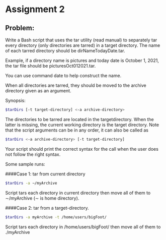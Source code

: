 # Assignment 2

## Problem:

Write a Bash script that uses the tar utility (read manual) to separately tar every directory (only directories are tarred) in a target directory. The name of each tarred directory should be dirNameTodayDate.tar.

Example, if a directory name is pictures and today date is October 1, 2021, the tar file should be picturesOct012021.tar.

You can use command date to help construct the name.

When all directories are tarred, they should be moved to the archive directory given as an argument.

Synopsis:
```bash
$tarDirs [-t target-directory] <-a archive-directory>
```

The directories to be tarred are located in the targetdirectory. When the latter is missing, the current working directory is the target directory. Note that the script arguments can be in any order, it can also be called as
```bash
$tarDirs <-a archive-directory> [-t target-directory]
```

Your script should print the correct syntax for the call when the user does not follow the right syntax.

Some sample runs:

####Case 1: tar from current directory
```bash
$tarDirs -a ∼/myArchive
```
Script tars each directory in current directory then move
all of them to ∼/myArchive (∼ is home directory).

####Case 2: tar from a target-directory.
```bash
$tarDirs -a myArchive -t /home/users/bigFoot/
```
Script tars each directory in /home/users/bigFoot/ then
move all of them to ./myArchive